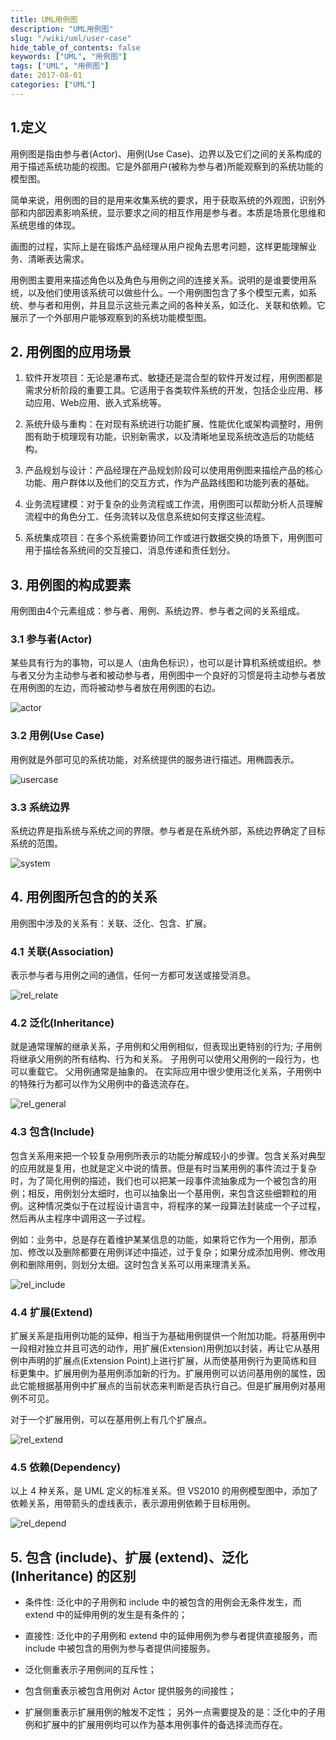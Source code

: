 ```yaml
---
title: UML用例图
description: "UML用例图"
slug: "/wiki/uml/user-case"
hide_table_of_contents: false
keywords: ["UML", "用例图"]
tags: ["UML", "用例图"]
date: 2017-08-01
categories: ["UML"]
---
```


## 1.定义
用例图是指由参与者(Actor)、用例(Use Case)、边界以及它们之间的关系构成的用于描述系统功能的视图。它是外部用户(被称为参与者)所能观察到的系统功能的模型图。

简单来说，用例图的目的是用来收集系统的要求，用于获取系统的外观图，识别外部和内部因素影响系统，显示要求之间的相互作用是参与者。本质是场景化思维和系统思维的体现。

画图的过程，实际上是在锻炼产品经理从用户视角去思考问题，这样更能理解业务、清晰表达需求。

用例图主要用来描述角色以及角色与用例之间的连接关系。说明的是谁要使用系统，以及他们使用该系统可以做些什么。一个用例图包含了多个模型元素，如系统、参与者和用例，并且显示这些元素之间的各种关系，如泛化、关联和依赖。它展示了一个外部用户能够观察到的系统功能模型图。


## 2. 用例图的应用场景
1. 软件开发项目：无论是瀑布式、敏捷还是混合型的软件开发过程，用例图都是需求分析阶段的重要工具。它适用于各类软件系统的开发，包括企业应用、移动应用、Web应用、嵌入式系统等。

2. 系统升级与重构：在对现有系统进行功能扩展、性能优化或架构调整时，用例图有助于梳理现有功能，识别新需求，以及清晰地呈现系统改造后的功能结构。

3. 产品规划与设计：产品经理在产品规划阶段可以使用用例图来描绘产品的核心功能、用户群体以及他们的交互方式，作为产品路线图和功能列表的基础。

4. 业务流程建模：对于复杂的业务流程或工作流，用例图可以帮助分析人员理解流程中的角色分工、任务流转以及信息系统如何支撑这些流程。

5. 系统集成项目：在多个系统需要协同工作或进行数据交换的场景下，用例图可用于描绘各系统间的交互接口、消息传递和责任划分。

## 3. 用例图的构成要素

用例图由4个元素组成：参与者、用例、系统边界、参与者之间的关系组成。

### 3.1 参与者(Actor)
某些具有行为的事物，可以是人（由角色标识），也可以是计算机系统或组织。参与者又分为主动参与者和被动参与者，用例图中一个良好的习惯是将主动参与者放在用例图的左边，而将被动参与者放在用例图的右边。

![actor](img/actor.png)

### 3.2 用例(Use Case)
用例就是外部可见的系统功能，对系统提供的服务进行描述。用椭圆表示。

![usercase](img/usercase.png)

### 3.3 系统边界
系统边界是指系统与系统之间的界限。参与者是在系统外部，系统边界确定了目标系统的范围。

![system](img/system.png)


## 4. 用例图所包含的的关系
用例图中涉及的关系有：关联、泛化、包含、扩展。

### 4.1 关联(Association)

表示参与者与用例之间的通信，任何一方都可发送或接受消息。

[箭头指向]: 无箭头，将参与者与用例相连接，指向消息接收方

![rel_relate](img/rel_relate.png)

### 4.2 泛化(Inheritance)
就是通常理解的继承关系，子用例和父用例相似，但表现出更特别的行为;
子用例将继承父用例的所有结构、行为和关系。
子用例可以使用父用例的一段行为，也可以重载它。
父用例通常是抽象的。
在实际应用中很少使用泛化关系，子用例中的特殊行为都可以作为父用例中的备选流存在。

[箭头指向]: 指向父用例
![rel_general](img/rel_general.png)


### 4.3 包含(Include)

包含关系用来把一个较复杂用例所表示的功能分解成较小的步骤。包含关系对典型的应用就是复用，也就是定义中说的情景。但是有时当某用例的事件流过于复杂时，为了简化用例的描述，我们也可以把某一段事件流抽象成为一个被包含的用例；相反，用例划分太细时，也可以抽象出一个基用例，来包含这些细颗粒的用例。这种情况类似于在过程设计语言中，将程序的某一段算法封装成一个子过程，然后再从主程序中调用这一子过程。

例如：业务中，总是存在着维护某某信息的功能，如果将它作为一个用例，那添加、修改以及删除都要在用例详述中描述，过于复杂；如果分成添加用例、修改用例和删除用例，则划分太细。这时包含关系可以用来理清关系。

[箭头指向]: 指向分解出来的功能用例

![rel_include](img/rel_include.png)

### 4.4 扩展(Extend)

扩展关系是指用例功能的延伸，相当于为基础用例提供一个附加功能。将基用例中一段相对独立并且可选的动作，用扩展(Extension)用例加以封装，再让它从基用例中声明的扩展点(Extension Point)上进行扩展，从而使基用例行为更简练和目标更集中。扩展用例为基用例添加新的行为。扩展用例可以访问基用例的属性，因此它能根据基用例中扩展点的当前状态来判断是否执行自己。但是扩展用例对基用例不可见。

对于一个扩展用例，可以在基用例上有几个扩展点。

[箭头指向]: 指向基础用例

![rel_extend](img/rel_extend.png)

### 4.5 依赖(Dependency)

以上 4 种关系，是 UML 定义的标准关系。但 VS2010 的用例模型图中，添加了依赖关系，用带箭头的虚线表示，表示源用例依赖于目标用例。

[箭头指向]: 指向被依赖项

![rel_depend](img/rel_depend.png)


## 5. 包含 (include)、扩展 (extend)、泛化 (Inheritance) 的区别
+ 条件性: 泛化中的子用例和 include 中的被包含的用例会无条件发生，而 extend 中的延伸用例的发生是有条件的；
+ 直接性: 泛化中的子用例和 extend 中的延伸用例为参与者提供直接服务，而 include 中被包含的用例为参与者提供间接服务。

+ 泛化侧重表示子用例间的互斥性；
+ 包含侧重表示被包含用例对 Actor 提供服务的间接性；
+ 扩展侧重表示扩展用例的触发不定性；
另外一点需要提及的是：泛化中的子用例和扩展中的扩展用例均可以作为基本用例事件的备选择流而存在。




